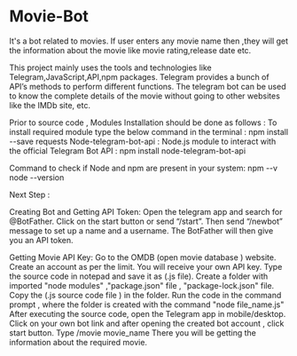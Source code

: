 # Movie-Bot
It's a bot related to movies.
If user enters any movie name then ,they will get the information about the movie like movie rating,release date etc.

This project mainly uses the tools and technologies like Telegram,JavaScript,API,npm packages.
Telegram provides a bunch of API’s methods to perform different functions.
The telegram bot can be used to know the complete details of the movie without going to other websites like the IMDb site, etc.

Prior to source code , Modules Installation should be done as follows :
To install  required module type the below command in the terminal :   npm install --save requests
Node-telegram-bot-api : Node.js module to interact with the official Telegram Bot API  :  npm install node-telegram-bot-api

Command to check if Node and npm are present in your system:
npm --v
node --version

Next Step :

Creating Bot and Getting API Token:
Open the telegram app and search for @BotFather.
Click on the start button or send “/start”.
Then send “/newbot” message to set up a name and a username.
The BotFather will then give you an API token.

Getting Movie API Key:
Go to the OMDB (open movie database ) website.
Create an account as per the limit.
You will receive your own API key.
Type the source code in notepad and save it as (.js file). Create a folder with imported "node modules" ,"package.json" file , "package-lock.json" file.
Copy the (.js source code file ) in the folder.
Run the code in the command prompt , where the  folder is created with the command  "node file_name.js"
After executing the source code, open the Telegram app in mobile/desktop.
Click on your own bot link and after opening the created bot account , click start button.
Type /movie movie_name
There you will be getting the information about the required movie.


